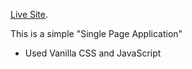 [Live Site](https://gericht-food-service.netlify.app/).

This is a simple "Single Page Application" 

- Used Vanilla CSS and JavaScript
